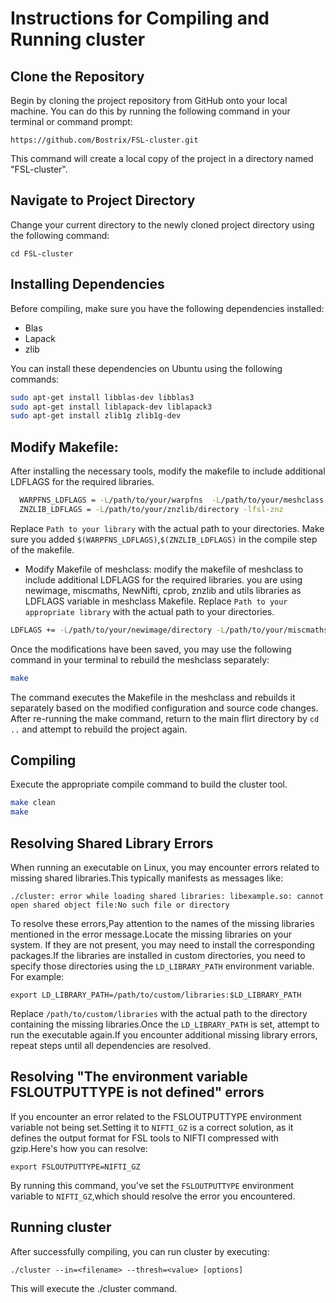 # Instructions for Compiling and Running cluster
## Clone the Repository

Begin by cloning the project repository from GitHub onto your local machine. You can do this by running the following command in your terminal or command prompt:

```
https://github.com/Bostrix/FSL-cluster.git
```
This command will create a local copy of the project in a directory named "FSL-cluster".

## Navigate to Project Directory
Change your current directory to the newly cloned project directory using the following command:
```
cd FSL-cluster
```
## Installing Dependencies

Before compiling, make sure you have the following dependencies installed:

- Blas
- Lapack
- zlib

You can install these dependencies on Ubuntu using the following commands:

```bash
sudo apt-get install libblas-dev libblas3
sudo apt-get install liblapack-dev liblapack3
sudo apt-get install zlib1g zlib1g-dev
```

## Modify Makefile:
 After installing the necessary tools, modify the makefile to include additional LDFLAGS for the required libraries. 
```bash
  WARPFNS_LDFLAGS = -L/path/to/your/warpfns  -L/path/to/your/meshclass -L/path/to/your/basisfield -L/path/to/your/miscmaths -lfsl-warpfns -lfsl-meshclass -lfsl-basisfield -lfsl-miscmaths
  ZNZLIB_LDFLAGS = -L/path/to/your/znzlib/directory -lfsl-znz
```
  Replace `Path to your library` with the actual path to your directories. Make sure you added `$(WARPFNS_LDFLAGS)`,`$(ZNZLIB_LDFLAGS)` in the compile step of the makefile.
  
- Modify Makefile of meshclass:
 modify the makefile of meshclass to include additional LDFLAGS for the required libraries. you are using newimage, miscmaths, NewNifti, cprob, znzlib and utils libraries as LDFLAGS variable in meshclass Makefile. Replace `Path to your appropriate library` with the actual path to your directories.
```bash
LDFLAGS += -L/path/to/your/newimage/directory -L/path/to/your/miscmaths/directory -L/path/to/your/NewNifti/directory -L/path/to/your/cprob/directory -L/path/to/your/znzlib/directory -L/path/to/your/utils/directory
```
Once the modifications have been saved, you may use the following command in your terminal to rebuild the meshclass separately:
```bash
make
```
The command executes the Makefile in the meshclass and rebuilds it separately based on the modified configuration and source code changes. After re-running the make command, return to the main flirt directory by `cd ..` and attempt to rebuild the project again.

## Compiling 
Execute the appropriate compile command to build the cluster tool.
```bash
make clean
make
```
## Resolving Shared Library Errors
When running an executable on Linux, you may encounter errors related to missing shared libraries.This typically manifests as messages like:
```
./cluster: error while loading shared libraries: libexample.so: cannot open shared object file:No such file or directory
```
To resolve these errors,Pay attention to the names of the missing libraries mentioned in the error message.Locate the missing libraries on your system. If they are not present, you may need to install the corresponding packages.If the libraries are installed in custom directories, you need to specify those directories using the `LD_LIBRARY_PATH` environment variable. For example:
```
export LD_LIBRARY_PATH=/path/to/custom/libraries:$LD_LIBRARY_PATH
```
Replace `/path/to/custom/libraries` with the actual path to the directory containing the missing libraries.Once the `LD_LIBRARY_PATH` is set, attempt to run the executable again.If you encounter additional missing library errors, repeat steps until all dependencies are resolved.

## Resolving "The environment variable FSLOUTPUTTYPE is not defined" errors
If you encounter an error related to the FSLOUTPUTTYPE environment variable not being set.Setting it to `NIFTI_GZ` is a correct solution, as it defines the output format for FSL tools to NIFTI compressed with gzip.Here's how you can resolve:
```
export FSLOUTPUTTYPE=NIFTI_GZ
```
By running this command, you've set the `FSLOUTPUTTYPE` environment variable to `NIFTI_GZ`,which should resolve the error you encountered.

## Running cluster

After successfully compiling, you can run cluster by executing:
```
./cluster --in=<filename> --thresh=<value> [options]
```

This will execute the ./cluster command.
